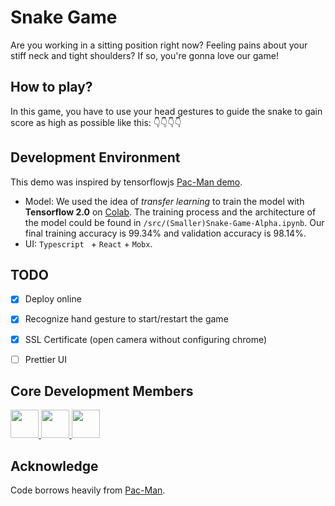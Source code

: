 # Snake Game

Are you working in a sitting position right now? Feeling pains about your stiff neck and tight shoulders? If so, you're gonna love our game! 


## How to play? 

In this game, you have to use your head gestures to guide the snake to gain score as high as possible like this: 👇👇👇👇


## Development Environment

This demo was inspired by tensorflowjs [Pac-Man demo](https://www.tensorflow.org/js/demos/). 

* Model: We used the idea of *transfer learning* to train the model with **Tensorflow 2.0** on [Colab](https://colab.research.google.com/). The training process and the architecture of the model could be found in `/src/(Smaller)Snake-Game-Alpha.ipynb`. Our final training accuracy is 99.34% and validation accuracy is 98.14%. 
* UI: `Typescript ` + `React` + `Mobx`.  


## TODO

- [x] Deploy online

- [x] Recognize hand gesture to start/restart the game

- [x] SSL Certificate (open camera without configuring chrome)

- [ ] Prettier UI


## Core Development Members
<a href="https://github.com/TokenJan">
    <img src="https://avatars2.githubusercontent.com/u/11611658?s=400&v=4" width="45px">
</a>
<a href="https://github.com/Amuro1997">
    <img src="https://avatars0.githubusercontent.com/u/33740224?s=400&v=4" width="45px">
</a>
<a href="https://github.com/Hongyu-Li">
    <img src="https://avatars0.githubusercontent.com/u/31630932" width="45px">
</a>

## Acknowledge

Code borrows heavily from [Pac-Man](https://github.com/tensorflow/tfjs-examples/tree/master/webcam-transfer-learning).
